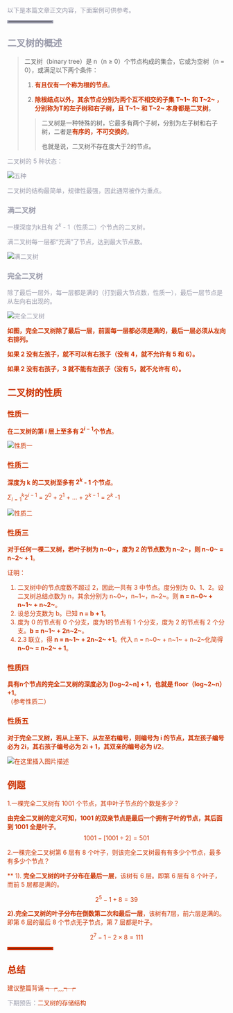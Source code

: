 <font color=#999AAA >以下是本篇文章正文内容，下面案例可供参考。</fond>
<hr style=" border:solid; width:100px; height:1px;" color=#000000 size=1">

## 二叉树的概述
>二叉树（binary tree）是 n（n ≥ 0）个节点构成的集合，它或为空树（n = 0），或满足以下两个条件：
>
>1. <font color=#CC3300>**有且仅有一个称为根的节点**</font>。
>
>2. <font color=#CC3300>**除根结点以外，其余节点分别为两个互不相交的子集 T~1~ 和 T~2~ ，分别称为T的左子树和右子树，且 T~1~ 和 T~2~ 本身都是二叉树**</font>。
>
>>二叉树是一种特殊的树，它最多有两个子树，分别为左子树和右子树，二者是<font color=#CC3300>**有序的，不可交换的**</font>。
>>
>>也就是说，二叉树不存在度大于2的节点。

二叉树的 5 种状态：

![五种](https://img-blog.csdnimg.cn/c814be7ec93a4226a0d2dc6f269c5abc.png)
                                                                         
二叉树的结构最简单，规律性最强，因此通常被作为重点。

### 满二叉树

一棵深度为k且有 $2^k$ - 1（性质二）个节点的二叉树。

满二叉树每一层都“充满”了节点，达到最大节点数。

![满二叉树](https://img-blog.csdnimg.cn/e0bf1b4a4e3d4c12b57a7ca4a165ab9d.png)

### 完全二叉树
除了最后一层外，每一层都是满的（打到最大节点数，性质一），最后一层节点是从左向右出现的。
                                                                         
![完全二叉树](https://img-blog.csdnimg.cn/18364813294342b8b4623e61d2899a1a.png)
                                                                         
<font color=#CC3300>**如图，完全二叉树除了最后一层，前面每一层都必须是满的，最后一层必须从左向右排列。**

<font color=#CC3300>**如果 2 没有左孩子，就不可以有右孩子（没有 4，就不允许有 5 和 6）。**

<font color=#CC3300>**如果 2 没有右孩子，3 就不能有左孩子（没有 5，就不允许有 6）。**

## 二叉树的性质

### 性质一
<font color=#CC3300>**在二叉树的第 i 层上至多有 $2^{i-1}$个节点**</font>。

![性质一](https://img-blog.csdnimg.cn/4a2a52450a5149318915ce08798bd6c4.png)

### 性质二
<font color=#CC3300>**深度为 k 的二叉树至多有 $2^k$ - 1 个节点**</font>。

$\Sigma_{i=1}^k  2^{i-1}$  = $2^0$ + $2^1$ + ... + $2^{k-1}$ = $2^k$ -1

![性质二](https://img-blog.csdnimg.cn/11da887b46c848129da2f3a0798359c8.png)

### 性质三

<font color=#CC3300>**对于任何一棵二叉树，若叶子树为 n~0~，度为 2 的节点数为 n~2~，则 n~0~ = n~2~ + 1**</font>。

证明：
1. 二叉树中的节点度数不超过 2，因此一共有 3 中节点。度分别为 0、1、2。设二叉树总结点数为 n，其余分别为 n~0~，n~1~，n~2~。则 <font color=#CC3300>**n = n~0~ + n~1~ + n~2~**</font>。
2.  设总分支数为 b。已知 <font color=#CC3300>**n = b + 1**</font>。
3. 度为 0 的节点有 0 个分支，度为1的节点有 1 个分支，度为 2 的节点有 2 个分支。<font color=#CC3300>**b = n~1~ + 2n~2~**</font>。
4. 2.3 联立，得 <font color=#CC3300>**n =  n~1~ + 2n~2~ +1**</font>。代入 n = n~0~ + n~1~ + n~2~化简得<font color=#CC3300> **n~0~ = n~2~ + 1**</font>。

### 性质四
<font color=#CC3300>**具有n个节点的完全二叉树的深度必为 [log~2~n] + 1，也就是 floor（log~2~n）+1**</font>。                       
（参考性质二）

### 性质五
<font color=#CC3300>**对于完全二叉树，若从上至下、从左至右编号，则编号为 i 的节点，其左孩子编号必为 2i，其右孩子编号必为 2i + 1，其双亲的编号必为 i/2**</font>。

![在这里插入图片描述](https://img-blog.csdnimg.cn/a03b2f78d7614b41a8501c97484dba5c.png)

## 例题
1.一棵完全二叉树有 1001 个节点，其中叶子节点的个数是多少？

<font color=#CC3300>**由完全二叉树的定义可知，1001 的双亲节点是最后一个拥有子叶的节点，其后面到 1001 全是叶子**</font>。
$$
1001 - [1001 ÷ 2 ] = 501
$$

2.一棵完全二叉树第 6 层有 8 个叶子，则该完全二叉树最有有多少个节点，最多有多少个节点？

**<font color=#CC3300>
1). **完全二叉树的叶子分布在最后一层**</font>，该树有 6 层。即第 6 层有 8 个叶子，而前 5 层都是满的。

$$
2^5 - 1 + 8 = 39
$$

**<font color=#CC3300>
2).完全二叉树的叶子分布在倒数第二次和最后一层**</font>，该树有7层，前六层是满的。即第 6 层的最后 8 个节点无子节点，第 7 层都是叶子。

$$
2^7 - 1 - 2 × 8 = 111
$$
 
<hr style=" border:solid; width:100px; height:1px;" color=#000000 size=1">

## 总结
建议整篇背诵 ┭┮﹏┭┮

<font color=#999AAA >下期预告：</font>二叉树的存储结构
